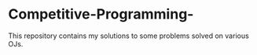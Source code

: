 # Competitive-Programming-
This repository contains my solutions to some problems solved on various OJs.
